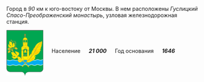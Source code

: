<!--2021-11-20 14:30:06-->
Город в *90* км к юго-востоку от Москвы. 
В нем расположены *Гуслицкий Спасо-Преображенский монастырь*, узловая железнодорожная станция.

<img src="Kurovskoye.png" align="middle" width="96px"> &emsp; 
Население &emsp; ***21 000*** &emsp;
Год основания &emsp; ***1646***
